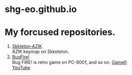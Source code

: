 # shg-eo.github.io

# My forcused repositories.
1. [Skkleton-AZIK](https://github.com/shg-eo/skkeleton-azik)  
AZIK keymap on Skkeleton.
2. [BugFire!](https://github.com/shg-eo/BugFire)  
Bug FIRE! is retro game on PC-8001, and so on.
[Game0](https://raw.githubusercontent.com/shg-eo/BugFire/master/Pic/Game0.png)  
[YouTube](https://www.youtube.com/watch?v=eL5zOH_6P_U)  
